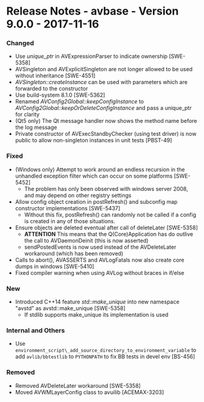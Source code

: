 Release Notes - avbase - Version 9.0.0 - 2017-11-16
===================================================

### Changed

* Use *unique_ptr* in AVExpressionParser to indicate ownership [SWE-5358]
* AVSingleton and AVExplicitSingleton are not longer allowed to be used without inheritance [SWE-4551]
* *AVSingleton::createInstance* can be used with parameters which are forwarded to the constructor
* Use build-system 8.1.0 [SWE-5362]
* Renamed *AVConfig2Global::keepConfigInstance* to *AVConfig2Global::keepOrDeleteConfigInstance* and pass a unique_ptr for clarity
* (Qt5 only) The Qt message handler now shows the method name before the log message
* Private constructor of AVExecStandbyChecker (using test driver) is now public to allow non-singleton instances in unit tests [PBST-49]

### Fixed

* (Windows only) Attempt to work around an endless recursion in the unhandled exception filter which can occur on some platforms [SWE-5452]
  * The problem has only been observed with windows server 2008, and may depend on other registry settings
* Allow config object creation in postRefresh() and subconfig map constructor implementations [SWE-5437]
  * Without this fix, postRefresh() can randomly not be called if a config is created in any of those situations.
* Ensure objects are deleted eventual after call of deleteLater [SWE-5358]
  * **ATTENTION** This means that the Q(Core)Application has do outlive the call to AVDaemonDeinit (this is now asserted)
  * sendPostedEvents is now used instead of the AVDeleteLater workaround (which has been removed)
* Calls to abort(), AVASSERTS and AVLogFatals now also create core dumps in windows [SWE-5410]
* Fixed compiler warning when using AVLog without braces in if/else

### New

* Introduced C++14 feature *std::make_unique* into new namespace "avstd" as avstd::make_unique [SWE-5358]
  * If stdlib supports make_unique its implementation is used

### Internal and Others

* Use `environment_script\_add_source_directory_to_environment_variable` to add `avlib/bbtestlib` to `PYTHONPATH` to fix BB tests in devel env [BS-456]

### Removed

* Removed AVDeleteLater workaround [SWE-5358]
* Moved AVWMLayerConfig class to avuilib [ACEMAX-3203]
